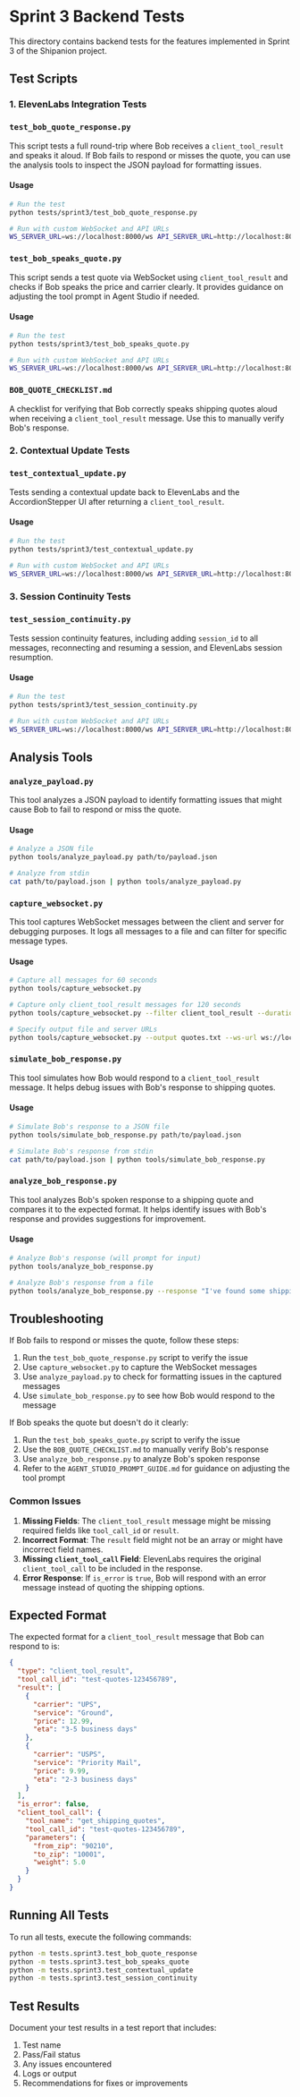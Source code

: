 # Sprint 3 Backend Tests

This directory contains backend tests for the features implemented in Sprint 3 of the Shipanion project.

## Test Scripts

### 1. ElevenLabs Integration Tests

### `test_bob_quote_response.py`

This script tests a full round-trip where Bob receives a `client_tool_result` and speaks it aloud. If Bob fails to respond or misses the quote, you can use the analysis tools to inspect the JSON payload for formatting issues.

#### Usage

```bash
# Run the test
python tests/sprint3/test_bob_quote_response.py

# Run with custom WebSocket and API URLs
WS_SERVER_URL=ws://localhost:8000/ws API_SERVER_URL=http://localhost:8000 python tests/sprint3/test_bob_quote_response.py
```

### `test_bob_speaks_quote.py`

This script sends a test quote via WebSocket using `client_tool_result` and checks if Bob speaks the price and carrier clearly. It provides guidance on adjusting the tool prompt in Agent Studio if needed.

#### Usage

```bash
# Run the test
python tests/sprint3/test_bob_speaks_quote.py

# Run with custom WebSocket and API URLs
WS_SERVER_URL=ws://localhost:8000/ws API_SERVER_URL=http://localhost:8000 python tests/sprint3/test_bob_speaks_quote.py
```

### `BOB_QUOTE_CHECKLIST.md`

A checklist for verifying that Bob correctly speaks shipping quotes aloud when receiving a `client_tool_result` message. Use this to manually verify Bob's response.

### 2. Contextual Update Tests

### `test_contextual_update.py`

Tests sending a contextual update back to ElevenLabs and the AccordionStepper UI after returning a `client_tool_result`.

#### Usage

```bash
# Run the test
python tests/sprint3/test_contextual_update.py

# Run with custom WebSocket and API URLs
WS_SERVER_URL=ws://localhost:8000/ws API_SERVER_URL=http://localhost:8000 python tests/sprint3/test_contextual_update.py
```

### 3. Session Continuity Tests

### `test_session_continuity.py`

Tests session continuity features, including adding `session_id` to all messages, reconnecting and resuming a session, and ElevenLabs session resumption.

#### Usage

```bash
# Run the test
python tests/sprint3/test_session_continuity.py

# Run with custom WebSocket and API URLs
WS_SERVER_URL=ws://localhost:8000/ws API_SERVER_URL=http://localhost:8000 python tests/sprint3/test_session_continuity.py
```

## Analysis Tools

### `analyze_payload.py`

This tool analyzes a JSON payload to identify formatting issues that might cause Bob to fail to respond or miss the quote.

#### Usage

```bash
# Analyze a JSON file
python tools/analyze_payload.py path/to/payload.json

# Analyze from stdin
cat path/to/payload.json | python tools/analyze_payload.py
```

### `capture_websocket.py`

This tool captures WebSocket messages between the client and server for debugging purposes. It logs all messages to a file and can filter for specific message types.

#### Usage

```bash
# Capture all messages for 60 seconds
python tools/capture_websocket.py

# Capture only client_tool_result messages for 120 seconds
python tools/capture_websocket.py --filter client_tool_result --duration 120

# Specify output file and server URLs
python tools/capture_websocket.py --output quotes.txt --ws-url ws://localhost:8000/ws --api-url http://localhost:8000
```

### `simulate_bob_response.py`

This tool simulates how Bob would respond to a `client_tool_result` message. It helps debug issues with Bob's response to shipping quotes.

#### Usage

```bash
# Simulate Bob's response to a JSON file
python tools/simulate_bob_response.py path/to/payload.json

# Simulate Bob's response from stdin
cat path/to/payload.json | python tools/simulate_bob_response.py
```

### `analyze_bob_response.py`

This tool analyzes Bob's spoken response to a shipping quote and compares it to the expected format. It helps identify issues with Bob's response and provides suggestions for improvement.

#### Usage

```bash
# Analyze Bob's response (will prompt for input)
python tools/analyze_bob_response.py

# Analyze Bob's response from a file
python tools/analyze_bob_response.py --response "I've found some shipping options for you. The most affordable option is USPS Priority Mail at $9.99..."
```

## Troubleshooting

If Bob fails to respond or misses the quote, follow these steps:

1. Run the `test_bob_quote_response.py` script to verify the issue
2. Use `capture_websocket.py` to capture the WebSocket messages
3. Use `analyze_payload.py` to check for formatting issues in the captured messages
4. Use `simulate_bob_response.py` to see how Bob would respond to the message

If Bob speaks the quote but doesn't do it clearly:

1. Run the `test_bob_speaks_quote.py` script to verify the issue
2. Use the `BOB_QUOTE_CHECKLIST.md` to manually verify Bob's response
3. Use `analyze_bob_response.py` to analyze Bob's spoken response
4. Refer to the `AGENT_STUDIO_PROMPT_GUIDE.md` for guidance on adjusting the tool prompt

### Common Issues

1. **Missing Fields**: The `client_tool_result` message might be missing required fields like `tool_call_id` or `result`.
2. **Incorrect Format**: The `result` field might not be an array or might have incorrect field names.
3. **Missing `client_tool_call` Field**: ElevenLabs requires the original `client_tool_call` to be included in the response.
4. **Error Response**: If `is_error` is `true`, Bob will respond with an error message instead of quoting the shipping options.

## Expected Format

The expected format for a `client_tool_result` message that Bob can respond to is:

```json
{
  "type": "client_tool_result",
  "tool_call_id": "test-quotes-123456789",
  "result": [
    {
      "carrier": "UPS",
      "service": "Ground",
      "price": 12.99,
      "eta": "3-5 business days"
    },
    {
      "carrier": "USPS",
      "service": "Priority Mail",
      "price": 9.99,
      "eta": "2-3 business days"
    }
  ],
  "is_error": false,
  "client_tool_call": {
    "tool_name": "get_shipping_quotes",
    "tool_call_id": "test-quotes-123456789",
    "parameters": {
      "from_zip": "90210",
      "to_zip": "10001",
      "weight": 5.0
    }
  }
}
```

## Running All Tests

To run all tests, execute the following commands:

```bash
python -m tests.sprint3.test_bob_quote_response
python -m tests.sprint3.test_bob_speaks_quote
python -m tests.sprint3.test_contextual_update
python -m tests.sprint3.test_session_continuity
```

## Test Results

Document your test results in a test report that includes:

1. Test name
2. Pass/Fail status
3. Any issues encountered
4. Logs or output
5. Recommendations for fixes or improvements

